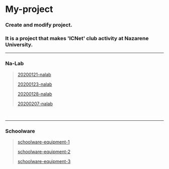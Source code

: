 # My-project

### Create and modify project.<br/>

### It is a project that makes 'ICNet' club activity at Nazarene University.

-------

### Na-Lab

> [20200121-nalab](https://github.com/cjdtjr6rl/My-project/blob/master/Na-Lab/20200121-nalab.md)
>
> [20200123-nalab](https://github.com/cjdtjr6rl/My-project/blob/master/Na-Lab/20200123-nalab.md)
>
> [20200128-nalab](https://github.com/cjdtjr6rl/My-project/blob/master/Na-Lab/20200128-nalab.md)
>
> [20200207-nalab](https://github.com/cjdtjr6rl/My-project/blob/master/Na-Lab/20200207-nalab.md)

<br/>

-------

### Schoolware

> [schoolware-equipment-1](https://github.com/cjdtjr6rl/My-project/blob/master/Schoolware/schoolware-equipment-1.md)
>
> [schoolware-equipment-2](https://github.com/cjdtjr6rl/My-project/blob/master/Schoolware/schoolware-equipment-2.md)
>
> [schoolware-equipment-3](https://github.com/cjdtjr6rl/My-project/blob/master/Schoolware/schoolware-equipment-3.md)

